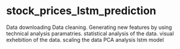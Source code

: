 # stock_prices_lstm_prediction
Data downloading Data cleaning. Generating new features by using technical analysis paramatries. statistical analysis of the data. visual exhebition of the data. scaling the data PCA analysis lstm model
